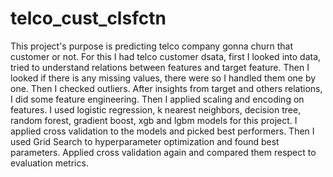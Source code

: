 # telco_cust_clsfctn
This project's purpose is predicting telco company gonna churn that customer or not. For this I had telco customer dsata, first I looked into data, tried to understand relations between features and target feature. Then I looked if there is any missing values, there were so I handled them one by one. Then I checked outliers. After insights from target and others relations, I did some feature engineering. Then I applied scaling and encoding on features. I used logistic regression, k nearest neighbors, decision tree, random forest, gradient boost, xgb and lgbm models for this project. I applied cross validation to the models and picked best performers. Then I used Grid Search to hyperparameter optimization and found best parameters. Applied cross validation again and compared them respect to evaluation metrics.
